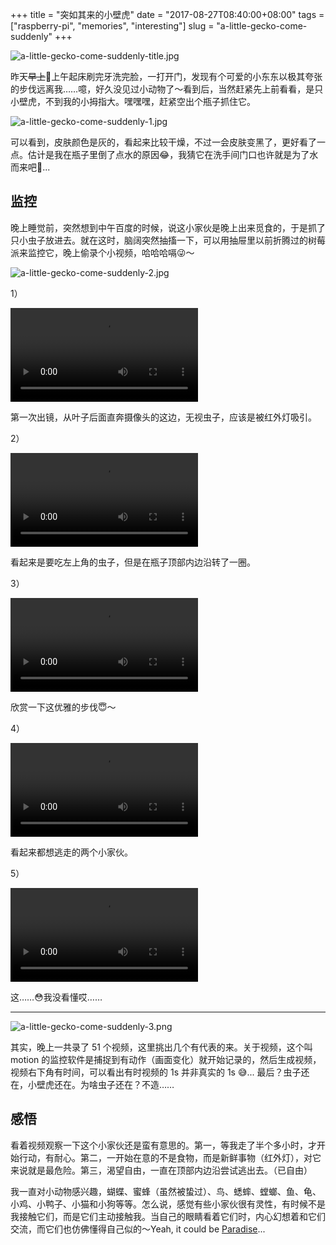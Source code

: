 +++
title = "突如其来的小壁虎"
date = "2017-08-27T08:40:00+08:00"
tags = ["raspberry-pi", "memories", "interesting"]
slug = "a-little-gecko-come-suddenly"
+++

![a-little-gecko-come-suddenly-title.jpg](/images/a-little-gecko-come-suddenly-title.jpg "小壁虎")

昨天~~早上~~🌚上午起床刷完牙洗完脸，一打开门，发现有个可爱的小东东以极其夸张的步伐远离我……噫，好久没见过小动物了～看到后，当然赶紧先上前看看，是只小壁虎，不到我的小拇指大。嘿嘿嘿，赶紧空出个瓶子抓住它。

![a-little-gecko-come-suddenly-1.jpg](/images/a-little-gecko-come-suddenly-1.jpg "捕获成功")

可以看到，皮肤颜色是灰的，看起来比较干燥，不过一会皮肤变黑了，更好看了一点。估计是我在瓶子里倒了点水的原因😂，我猜它在洗手间门口也许就是为了水而来吧🤔...

## 监控

晚上睡觉前，突然想到中午百度的时候，说这小家伙是晚上出来觅食的，于是抓了只小虫子放进去。就在这时，脑阔突然抽搐一下，可以用抽屉里以前折腾过的树莓派来监控它，晚上偷录个小视频，哈哈哈嗝😜～

![a-little-gecko-come-suddenly-2.jpg](/images/a-little-gecko-come-suddenly-2.jpg "树莓派已就位")

1）

<video src="QmevY1FdjghKogBpDtcWXoRqdCnxWMxBc6LHQyXA1zMZbF"></video>

第一次出镜，从叶子后面直奔摄像头的这边，无视虫子，应该是被红外灯吸引。

2）

<video src="QmP4jXSbZWaT4PuWDNksPdNTcnW62goKqYBbyhaXwUdDCq"></video>

看起来是要吃左上角的虫子，但是在瓶子顶部内边沿转了一圈。

3）

<video src="QmcYvAqyYHscmE1xhjvUH7dkRyZ7QknmmT34YEFWgKzzfM"></video>

欣赏一下这优雅的步伐😇～

4）

<video src="QmRYHrGntSctQimbagH8gTvvsc7CwA27WRvwrLBdAXFdRi"></video>

看起来都想逃走的两个小家伙。

5）

<video src="QmVW5mhtKRoifa8CTfjUaVQcqbiUaSC3igAoF4Z3BpcUfq"></video>

这……😳我没看懂哎……

---

![a-little-gecko-come-suddenly-3.png](/images/a-little-gecko-come-suddenly-3.png "树莓派一个晚上录下的视频")

其实，晚上一共录了 51 个视频，这里挑出几个有代表的来。关于视频，这个叫 motion 的监控软件是捕捉到有动作（画面变化）就开始记录的，然后生成视频，视频右下角有时间，可以看出有时视频的 1s 并非真实的 1s 😅... 最后？虫子还在，小壁虎还在。为啥虫子还在？不造……

## 感悟

看着视频观察一下这个小家伙还是蛮有意思的。第一，等我走了半个多小时，才开始行动，有耐心。第二，一开始在意的不是食物，而是新鲜事物（红外灯），对它来说就是最危险。第三，渴望自由，一直在顶部内边沿尝试逃出去。（已自由）

我一直对小动物感兴趣，蝴蝶、蜜蜂（虽然被蛰过）、鸟、蟋蟀、螳螂、鱼、龟、小鸡、小鸭子、小猫和小狗等等。怎么说，感觉有些小家伙很有灵性，有时候不是我接触它们，而是它们主动接触我。当自己的眼睛看着它们时，内心幻想着和它们交流，而它们也仿佛懂得自己似的～Yeah, it could be [Paradise](/coldplay/paradise/)...
